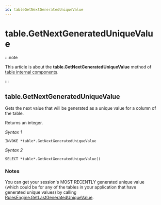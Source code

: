 ```yaml
---
id: tableGetNextGeneratedUniqueValue
---
```


# table.GetNextGeneratedUniqueValue




:::note

This article is about the **table.GetNextGeneratedUniqueValue** method of [table internal components](/docs/Extensions/Domain_and_table_internal_components).

:::

## **table.GetNextGeneratedUniqueValue**

Gets the next value that will be generated as a unique value for a column of the table.

Returns an integer.

*Syntax 1*

```
INVOKE *table*.GetNextGeneratedUniqueValue
```

*Syntax 2*

```
SELECT *table*.GetNextGeneratedUniqueValue()
```

### Notes

You can get your session's MOST RECENTLY generated unique value (which could be for any of the tables in your application that have generated unique values) by calling [RulesEngine.GetLastGeneratedUniqueValue](/docs/Extensions/RulesEngine_internal_component/RulesEngineGetLastGeneratedUniqueValue.md).